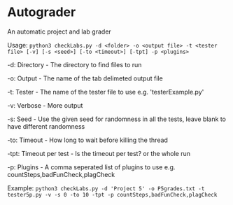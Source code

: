 # Autograder
An automatic project and lab grader

Usage: `python3 checkLabs.py -d <folder> -o <output file> -t <tester file> [-v] [-s <seed>] [-to <timeout>] [-tpt] -p <plugins>`

-d: Directory - The directory to find files to run

-o: Output - The name of the tab delimeted output file

-t: Tester - The name of the tester file to use e.g. 'testerExample.py'

-v: Verbose - More output

-s: Seed - Use the given seed for randomness in all the tests, leave blank to have different randomness

-to: Timeout - How long to wait before killing the thread

-tpt: Timeout per test - Is the timeout per test? or the whole run

-p: Plugins - A comma seperated list of plugins to use e.g. countSteps,badFunCheck,plagCheck

Example:  `python3 checkLabs.py -d 'Project 5' -o P5grades.txt -t tester5p.py -v -s 0 -to 10 -tpt -p countSteps,badFunCheck,plagCheck`

